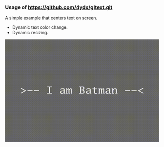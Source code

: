 ### Usage of https://github.com/4ydx/gltext.git

A simple example that centers text on screen.

- Dynamic text color change.
- Dynamic resizing.

![Alt text](/example.gif?raw=true "Working Example")
